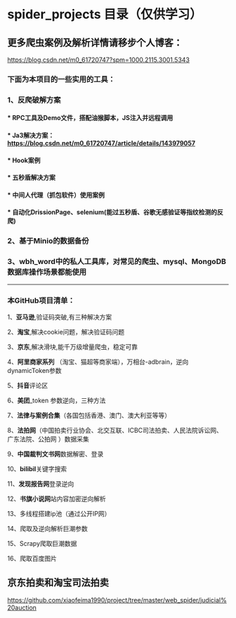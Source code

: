 # spider_projects 目录（仅供学习）
## 更多爬虫案例及解析详情请移步个人博客：
https://blog.csdn.net/m0_61720747?spm=1000.2115.3001.5343

### 下面为本项目的一些实用的工具：

### 1、反爬破解方案
#### * RPC工具及Demo文件，搭配油猴脚本，JS注入并远程调用
#### * Ja3解决方案：https://blog.csdn.net/m0_61720747/article/details/143979057
#### * Hook案例
#### * 五秒盾解决方案
#### * 中间人代理（抓包软件）使用案例
#### * 自动化DrissionPage、selenium(能过五秒盾、谷歌无感验证等指纹检测的反爬)

### 2、基于**Minio**的数据备份

### 3、wbh_word中的私人工具库，对常见的爬虫、mysql、MongoDB数据库操作场景都能使用

------

### 本GitHub项目清单：

1、**亚马逊**,验证码突破,有三种解决方案

2、**淘宝**,解决cookie问题，解决验证码问题

3、**京东**,解决滑块,能千万级增量爬虫，稳定可靠

4、**阿里商家系列** （淘宝、猫超等商家端），万相台-adbrain，逆向dynamicToken参数

5、**抖音**评论区

6、**美团**_token 参数逆向，三种方法

7、**法律与案例合集**（各国包括香港、澳门、澳大利亚等等）

8、**法拍网**（中国拍卖行业协会、北交互联、ICBC司法拍卖、人民法院诉讼网、广东法院、公拍网 ）数据采集

9、**中国裁判文书网**数据解密、登录

10、**bilibil**关键字搜索

11、**发现报告网**登录逆向

12、**书旗小说网**站内容加密逆向解析

13、多线程搭建ip池（通过公开IP网）

14、爬取及逆向解析巨潮参数

15、Scrapy爬取巨潮数据

16、爬取百度图片


## 京东拍卖和淘宝司法拍卖
https://github.com/xiaofeima1990/project/tree/master/web_spider/judicial%20auction
